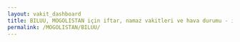 ```yaml
---
layout: vakit_dashboard
title: BILUU, MOGOLISTAN için iftar, namaz vakitleri ve hava durumu - ilçe/eyalet seç
permalink: /MOGOLISTAN/BILUU/
---
```


<script type="text/javascript">
  var GLOBAL_COUNTRY = 'MOGOLISTAN';
  var GLOBAL_CITY = 'BILUU';
  var GLOBAL_STATE = '';
  var lat = 72;
  var lon = 21;
</script>
